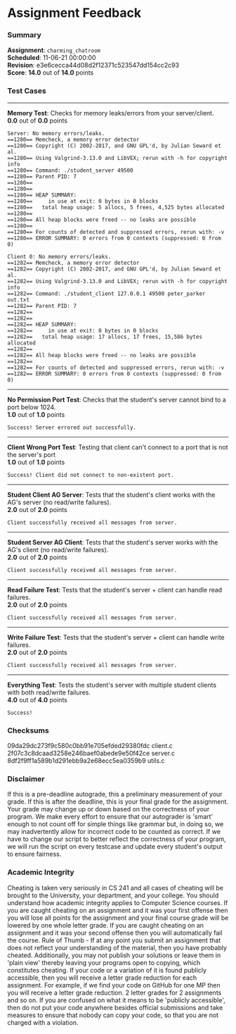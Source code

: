 # Assignment Feedback

### Summary

**Assignment**: `charming_chatroom`  
**Scheduled**: 11-06-21 00:00:00  
**Revision**: e3e6cecca44d08d2f12371c523547dd154cc2c93  
**Score**: **14.0** out of **14.0** points

### Test Cases
---

**Memory Test**: Checks for memory leaks/errors from your server/client.  
**0.0** out of **0.0** points
```
Server: No memory errors/leaks.
==1280== Memcheck, a memory error detector
==1280== Copyright (C) 2002-2017, and GNU GPL'd, by Julian Seward et al.
==1280== Using Valgrind-3.13.0 and LibVEX; rerun with -h for copyright info
==1280== Command: ./student_server 49500
==1280== Parent PID: 7
==1280== 
==1280== 
==1280== HEAP SUMMARY:
==1280==     in use at exit: 0 bytes in 0 blocks
==1280==   total heap usage: 5 allocs, 5 frees, 4,525 bytes allocated
==1280== 
==1280== All heap blocks were freed -- no leaks are possible
==1280== 
==1280== For counts of detected and suppressed errors, rerun with: -v
==1280== ERROR SUMMARY: 0 errors from 0 contexts (suppressed: 0 from 0)

Client 0: No memory errors/leaks.
==1282== Memcheck, a memory error detector
==1282== Copyright (C) 2002-2017, and GNU GPL'd, by Julian Seward et al.
==1282== Using Valgrind-3.13.0 and LibVEX; rerun with -h for copyright info
==1282== Command: ./student_client 127.0.0.1 49500 peter_parker out.txt
==1282== Parent PID: 7
==1282== 
==1282== 
==1282== HEAP SUMMARY:
==1282==     in use at exit: 0 bytes in 0 blocks
==1282==   total heap usage: 17 allocs, 17 frees, 15,586 bytes allocated
==1282== 
==1282== All heap blocks were freed -- no leaks are possible
==1282== 
==1282== For counts of detected and suppressed errors, rerun with: -v
==1282== ERROR SUMMARY: 0 errors from 0 contexts (suppressed: 0 from 0)
```
---

**No Permission Port Test**: Checks that the student's server cannot bind to a port below 1024.  
**1.0** out of **1.0** points
```
Success! Server errored out successfully.
```
---

**Client Wrong Port Test**: Testing that client can't connect to a port that is not the server's port  
**1.0** out of **1.0** points
```
Success! Client did not connect to non-existent port.
```
---

**Student Client AG Server**: Tests that the student's client works with the AG's server (no read/write failures).  
**2.0** out of **2.0** points
```
Client successfully received all messages from server.
```
---

**Student Server AG Client**: Tests that the student's server works with the AG's client (no read/write failures).  
**2.0** out of **2.0** points
```
Client successfully received all messages from server.
```
---

**Read Failure Test**: Tests that the student's server + client can handle read failures.  
**2.0** out of **2.0** points
```
Client successfully received all messages from server.
```
---

**Write Failure Test**: Tests that the student's server + client can handle write failures.  
**2.0** out of **2.0** points
```
Client successfully received all messages from server.
```
---

**Everything Test**: Tests the student's server with multiple student clients with both read/write failures.  
**4.0** out of **4.0** points
```
Success!
```
### Checksums

09da29dc273f9c580c0bb91e705efded29380fdc client.c  
2f07c3c8dcaad3258e246baef0abede9e50f42ce server.c  
8df2f9ff1a589b1d291ebb9a2e68ecc5ea0359b9 utils.c


### Disclaimer
If this is a pre-deadline autograde, this a preliminary measurement of your grade.
If this is after the deadline, this is your final grade for the assignment.
Your grade may change up or down based on the correctness of your program.
We make every effort to ensure that our autograder is 'smart' enough to not count off
for simple things like grammar but, in doing so, we may inadvertently allow for
incorrect code to be counted as correct.
If we have to change our script to better reflect the correctness of your program,
we will run the script on every testcase and update every student's output to ensure fairness.



### Academic Integrity
Cheating is taken very seriously in CS 241 and all cases of cheating will be brought to the University, your department, and your college.
You should understand how academic integrity applies to Computer Science courses.
If you are caught cheating on an assignment and it was your first offense then you will lose all points for the assignment and your final course
grade will be lowered by one whole letter grade. If you are caught cheating on an assignment and it was your second offense then you will automatically fail the course.
Rule of Thumb - If at any point you submit an assignment that does not reflect your understanding of the material, then you have probably cheated.
Additionally, you may not publish your solutions or leave them in 'plain view' thereby leaving your programs open to copying, which constitutes cheating.
If your code or a variation of it is found publicly accessible, then you will receive a letter grade reduction for each assignment.
For example, if we find your code on GitHub for one MP then you will receive a letter grade reduction. 2 letter grades for 2 assignments and so on.
If you are confused on what it means to be 'publicly accessible', then do not put your code anywhere besides official submissions and take measures
to ensure that nobody can copy your code, so that you are not charged with a violation.


